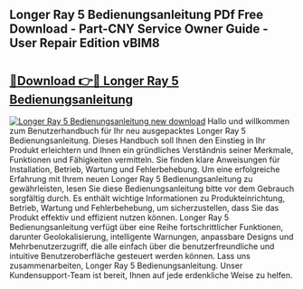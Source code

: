 ## Longer Ray 5 Bedienungsanleitung PDf Free Download - Part-CNY Service Owner Guide - User Repair Edition vBIM8

# <h2><a href="http://df3muy5.blite.top/?on=Longer+Ray+5+Bedienungsanleitung">🔗Download 👉🔴 Longer Ray 5 Bedienungsanleitung</a></h2>

[![Longer Ray 5 Bedienungsanleitung new download](https://i.imgur.com/lujVjoI.png)](http://df3muy5.blite.top/?on=Longer+Ray+5+Bedienungsanleitung)
Hallo und willkommen zum Benutzerhandbuch für Ihr neu ausgepacktes Longer Ray 5 Bedienungsanleitung. Dieses Handbuch soll Ihnen den Einstieg in Ihr Produkt erleichtern und Ihnen ein gründliches Verständnis seiner Merkmale, Funktionen und Fähigkeiten vermitteln. Sie finden klare Anweisungen für Installation, Betrieb, Wartung und Fehlerbehebung. Um eine erfolgreiche Erfahrung mit Ihrem neuen Longer Ray 5 Bedienungsanleitung zu gewährleisten, lesen Sie diese Bedienungsanleitung bitte vor dem Gebrauch sorgfältig durch. Es enthält wichtige Informationen zu Produkteinrichtung, Betrieb, Wartung und Fehlerbehebung, um sicherzustellen, dass Sie das Produkt effektiv und effizient nutzen können. Longer Ray 5 Bedienungsanleitung verfügt über eine Reihe fortschrittlicher Funktionen, darunter Geolokalisierung, intelligente Warnungen, anpassbare Designs und Mehrbenutzerzugriff, die alle einfach über die benutzerfreundliche und intuitive Benutzeroberfläche gesteuert werden können. Lass uns zusammenarbeiten, Longer Ray 5 Bedienungsanleitung. Unser Kundensupport-Team ist bereit, Ihnen auf jede erdenkliche Weise zu helfen.
